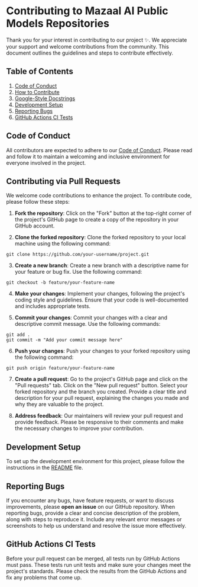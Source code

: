 # Contributing to Mazaal AI Public Models Repositories

Thank you for your interest in contributing to our project :sparkles:. We appreciate your support and welcome contributions from the community. This document outlines the guidelines and steps to contribute effectively.

## Table of Contents

1. [Code of Conduct](#code-of-conduct)
2. [How to Contribute](#how-to-contribute)
3. [Google-Style Docstrings](#google-style-docstrings)
4. [Development Setup](#development-setup)
5. [Reporting Bugs](#reporting-bugs)
6. [GitHub Actions CI Tests](#github-actions-ci-tests)
    


## Code of Conduct

All contributors are expected to adhere to our [Code of Conduct](CODE_OF_CONDUCT.md). Please read and follow it to maintain a welcoming and inclusive environment for everyone involved in the project.

## Contributing via Pull Requests

We welcome code contributions to enhance the project. To contribute code, please follow these steps:

1. **Fork the repository**: Click on the "Fork" button at the top-right corner of the project's GitHub page to create a copy of the repository in your GitHub account.

2. **Clone the forked repository**: Clone the forked repository to your local machine using the following command:

```
git clone https://github.com/your-username/project.git
```

3. **Create a new branch**: Create a new branch with a descriptive name for your feature or bug fix. Use the following command:
```
git checkout -b feature/your-feature-name
```

4. **Make your changes**: Implement your changes, following the project's coding style and guidelines. Ensure that your code is well-documented and includes appropriate tests.

5. **Commit your changes**: Commit your changes with a clear and descriptive commit message. Use the following commands:
```
git add .
git commit -m "Add your commit message here"
```

6. **Push your changes**: Push your changes to your forked repository using the following command:
```
git push origin feature/your-feature-name
```

7. **Create a pull request**: Go to the project's GitHub page and click on the "Pull requests" tab. Click on the "New pull request" button. Select your forked repository and the branch you created. Provide a clear title and description for your pull request, explaining the changes you made and why they are valuable to the project.

8. **Address feedback**: Our maintainers will review your pull request and provide feedback. Please be responsive to their comments and make the necessary changes to improve your contribution.

## Development Setup

To set up the development environment for this project, please follow the instructions in the [README](README.md) file.

## Reporting Bugs

If you encounter any bugs, have feature requests, or want to discuss improvements, please **open an issue** on our GitHub repository. When reporting bugs, provide a clear and concise description of the problem, along with steps to reproduce it. Include any relevant error messages or screenshots to help us understand and resolve the issue more effectively.


## GitHub Actions CI Tests

Before your pull request can be merged, all tests run by GitHub Actions must pass.
These tests run unit tests and make sure your changes meet the project's standards.
Please check the results from the GitHub Actions and fix any problems that come up.


